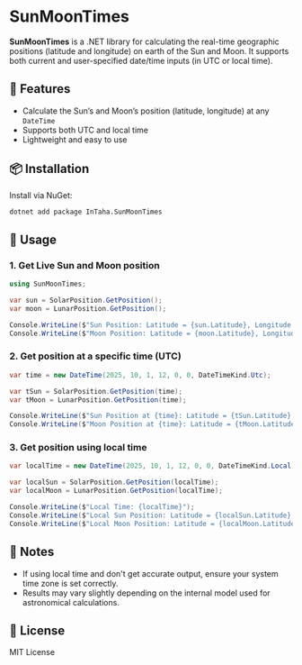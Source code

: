 # SunMoonTimes

**SunMoonTimes** is a .NET library for calculating the real-time geographic positions (latitude and longitude) on earth of the Sun and Moon. It supports both current and user-specified date/time inputs (in UTC or local time).

## 🚀 Features

- Calculate the Sun’s and Moon’s position (latitude, longitude) at any `DateTime`
- Supports both UTC and local time
- Lightweight and easy to use

## 📦 Installation

Install via NuGet:

```sh
dotnet add package InTaha.SunMoonTimes
```

## 🧭 Usage

### 1. Get Live Sun and Moon position

```csharp
using SunMoonTimes;

var sun = SolarPosition.GetPosition();
var moon = LunarPosition.GetPosition();

Console.WriteLine($"Sun Position: Latitude = {sun.Latitude}, Longitude = {sun.Longitude}");
Console.WriteLine($"Moon Position: Latitude = {moon.Latitude}, Longitude = {moon.Longitude}");
```


### 2. Get position at a specific time (UTC)

```csharp
var time = new DateTime(2025, 10, 1, 12, 0, 0, DateTimeKind.Utc);

var tSun = SolarPosition.GetPosition(time);
var tMoon = LunarPosition.GetPosition(time);

Console.WriteLine($"Sun Position at {time}: Latitude = {tSun.Latitude}, Longitude = {tSun.Longitude}");
Console.WriteLine($"Moon Position at {time}: Latitude = {tMoon.Latitude}, Longitude = {tMoon.Longitude}");
```


### 3. Get position using local time

```csharp
var localTime = new DateTime(2025, 10, 1, 12, 0, 0, DateTimeKind.Local);

var localSun = SolarPosition.GetPosition(localTime);
var localMoon = LunarPosition.GetPosition(localTime);

Console.WriteLine($"Local Time: {localTime}");
Console.WriteLine($"Local Sun Position: Latitude = {localSun.Latitude}, Longitude = {localSun.Longitude}");
Console.WriteLine($"Local Moon Position: Latitude = {localMoon.Latitude}, Longitude = {localMoon.Longitude}");
```

## 📘 Notes

* If using local time and don't get accurate output, ensure your system time zone is set correctly.
* Results may vary slightly depending on the internal model used for astronomical calculations.

## 📄 License

MIT License



